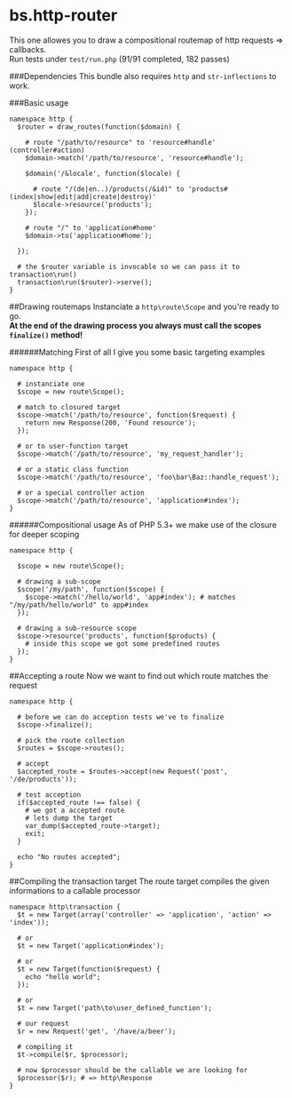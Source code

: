 bs.http-router
==============

This one allowes you to draw a compositional routemap of http requests => callbacks.  
Run tests under `test/run.php` (91/91 completed, 182 passes)

###Dependencies
This bundle also requires `http` and `str-inflections` to work.

###Basic usage

    namespace http {
      $router = draw_routes(function($domain) {
      
        # route "/path/to/resource" to 'resource#handle' (controller#action)
        $domain->match('/path/to/resource', 'resource#handle');
        
        $domain('/&locale', function($locale) {
        
          # route "/(de|en..)/products(/&id)" to 'products#(index|show|edit|add|create|destroy)'
          $locale->resource('products');
        });
        
        # route "/" to 'application#home'
        $domain->to('application#home');
        
      });
      
      # the $router variable is invocable so we can pass it to transaction\run()
      transaction\run($router)->serve();
    }

##Drawing routemaps
Instanciate a `http\route\Scope` and you're ready to go.  
**At the end of the drawing process you always must call the scopes `finalize()` method!**

######Matching 
First of all I give you some basic targeting examples
    
    namespace http {
      
      # instanciate one
      $scope = new route\Scope();
      
      # match to closured target  
      $scope->match('/path/to/resource', function($request) {
        return new Response(200, 'Found resource');
      });
      
      # or to user-function target
      $scope->match('/path/to/resource', 'my_request_handler');
      
      # or a static class function
      $scope->match('/path/to/resource', 'foo\bar\Baz::handle_request');
      
      # or a special controller action
      $scope->match('/path/to/resource', 'application#index');
    }
    
######Compositional usage
As of PHP 5.3+ we make use of the closure for deeper scoping

    namespace http {
      
      $scope = new route\Scope();
      
      # drawing a sub-scope
      $scope('/my/path', function($scope) {
        $scope->match('/hello/world', 'app#index'); # matches "/my/path/hello/world" to app#index
      });
      
      # drawing a sub-resource scope
      $scope->resource('products', function($products) {
        # inside this scope we got some predefined routes
      });
    }
    
##Accepting a route
Now we want to find out which route matches the request

    namespace http {
      
      # before we can do acception tests we've to finalize
      $scope->finalize();
      
      # pick the route collection
      $routes = $scope->routes();
      
      # accept
      $accepted_route = $routes->accept(new Request('post', '/de/products'));
      
      # test acception
      if($accepted_route !== false) {
        # we got a accepted route
        # lets dump the target
        var_dump($accepted_route->target);
        exit;
      }
      
      echo "No routes accepted";
    }
    
##Compiling the transaction target
The route target compiles the given informations to a callable processor

    namespace http\transaction {
      $t = new Target(array('controller' => 'application', 'action' => 'index'));
      
      # or
      $t = new Target('application#index');
      
      # or
      $t = new Target(function($request) {
        echo "hello world";
      });
      
      # or
      $t = new Target('path\to\user_defined_function');
      
      # our request
      $r = new Request('get', '/have/a/beer');
      
      # compiling it
      $t->compile($r, $processor);
      
      # now $processor should be the callable we are looking for
      $processor($r); # => http\Response
    }